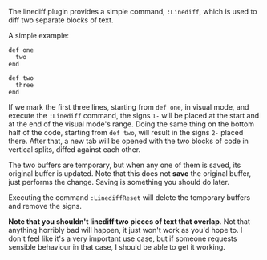 The linediff plugin provides a simple command, `:Linediff`, which is used to
diff two separate blocks of text.

A simple example:

    def one
      two
    end

    def two
      three
    end

If we mark the first three lines, starting from `def one`, in visual mode, and
execute the `:Linediff` command, the signs `1-` will be placed at the start
and at the end of the visual mode's range. Doing the same thing on the bottom
half of the code, starting from `def two`, will result in the signs `2-`
placed there. After that, a new tab will be opened with the two blocks of code in
vertical splits, diffed against each other.

The two buffers are temporary, but when any one of them is saved, its original
buffer is updated. Note that this does not **save** the original buffer, just
performs the change. Saving is something you should do later.

Executing the command `:LinediffReset` will delete the temporary buffers and
remove the signs.

**Note that you shouldn't linediff two pieces of text that overlap**. Not that
anything horribly bad will happen, it just won't work as you'd hope to. I
don't feel like it's a very important use case, but if someone requests
sensible behaviour in that case, I should be able to get it working.
